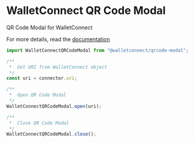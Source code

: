 # WalletConnect QR Code Modal

QR Code Modal for WalletConnect

For more details, read the [documentation](https://docs.walletconnect.org)

```js
import WalletConnectQRCodeModal from "@walletconnect/qrcode-modal";

/**
 *  Get URI from WalletConnect object
 */
const uri = connector.uri;

/**
 *  Open QR Code Modal
 */
WalletConnectQRCodeModal.open(uri);

/**
 *  Close QR Code Modal
 */
WalletConnectQRCodeModal.close();
```
